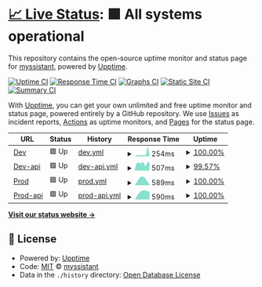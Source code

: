 # [📈 Live Status](https://myssistant.github.io/upptime): <!--live status--> **🟩 All systems operational**

This repository contains the open-source uptime monitor and status page for [myssistant](https://myssistant.github.io/upptime), powered by [Upptime](https://github.com/upptime/upptime).

[![Uptime CI](https://github.com/myssistant/upptime/workflows/Uptime%20CI/badge.svg)](https://github.com/myssistant/upptime/actions?query=workflow%3A%22Uptime+CI%22)
[![Response Time CI](https://github.com/myssistant/upptime/workflows/Response%20Time%20CI/badge.svg)](https://github.com/myssistant/upptime/actions?query=workflow%3A%22Response+Time+CI%22)
[![Graphs CI](https://github.com/myssistant/upptime/workflows/Graphs%20CI/badge.svg)](https://github.com/myssistant/upptime/actions?query=workflow%3A%22Graphs+CI%22)
[![Static Site CI](https://github.com/myssistant/upptime/workflows/Static%20Site%20CI/badge.svg)](https://github.com/myssistant/upptime/actions?query=workflow%3A%22Static+Site+CI%22)
[![Summary CI](https://github.com/myssistant/upptime/workflows/Summary%20CI/badge.svg)](https://github.com/myssistant/upptime/actions?query=workflow%3A%22Summary+CI%22)

With [Upptime](https://upptime.js.org), you can get your own unlimited and free uptime monitor and status page, powered entirely by a GitHub repository. We use [Issues](https://github.com/myssistant/upptime/issues) as incident reports, [Actions](https://github.com/myssistant/upptime/actions) as uptime monitors, and [Pages](https://myssistant.github.io/upptime) for the status page.

<!--start: status pages-->
<!-- This summary is generated by Upptime (https://github.com/upptime/upptime) -->
<!-- Do not edit this manually, your changes will be overwritten -->
<!-- prettier-ignore -->
| URL | Status | History | Response Time | Uptime |
| --- | ------ | ------- | ------------- | ------ |
| <img alt="" src="https://spaces.myssistant.cloud/sites/favicon-32x32.png" height="13"> [Dev](https://dev.myssistant.com) | 🟩 Up | [dev.yml](https://github.com/myssistant/upptime/commits/HEAD/history/dev.yml) | <details><summary><img alt="Response time graph" src="./graphs/dev/response-time-week.png" height="20"> 254ms</summary><br><a href="https://myssistant.github.io/upptime/history/dev"><img alt="Response time 332" src="https://img.shields.io/endpoint?url=https%3A%2F%2Fraw.githubusercontent.com%2Fmyssistant%2Fupptime%2FHEAD%2Fapi%2Fdev%2Fresponse-time.json"></a><br><a href="https://myssistant.github.io/upptime/history/dev"><img alt="24-hour response time 610" src="https://img.shields.io/endpoint?url=https%3A%2F%2Fraw.githubusercontent.com%2Fmyssistant%2Fupptime%2FHEAD%2Fapi%2Fdev%2Fresponse-time-day.json"></a><br><a href="https://myssistant.github.io/upptime/history/dev"><img alt="7-day response time 254" src="https://img.shields.io/endpoint?url=https%3A%2F%2Fraw.githubusercontent.com%2Fmyssistant%2Fupptime%2FHEAD%2Fapi%2Fdev%2Fresponse-time-week.json"></a><br><a href="https://myssistant.github.io/upptime/history/dev"><img alt="30-day response time 332" src="https://img.shields.io/endpoint?url=https%3A%2F%2Fraw.githubusercontent.com%2Fmyssistant%2Fupptime%2FHEAD%2Fapi%2Fdev%2Fresponse-time-month.json"></a><br><a href="https://myssistant.github.io/upptime/history/dev"><img alt="1-year response time 332" src="https://img.shields.io/endpoint?url=https%3A%2F%2Fraw.githubusercontent.com%2Fmyssistant%2Fupptime%2FHEAD%2Fapi%2Fdev%2Fresponse-time-year.json"></a></details> | <details><summary><a href="https://myssistant.github.io/upptime/history/dev">100.00%</a></summary><a href="https://myssistant.github.io/upptime/history/dev"><img alt="All-time uptime 100.00%" src="https://img.shields.io/endpoint?url=https%3A%2F%2Fraw.githubusercontent.com%2Fmyssistant%2Fupptime%2FHEAD%2Fapi%2Fdev%2Fuptime.json"></a><br><a href="https://myssistant.github.io/upptime/history/dev"><img alt="24-hour uptime 100.00%" src="https://img.shields.io/endpoint?url=https%3A%2F%2Fraw.githubusercontent.com%2Fmyssistant%2Fupptime%2FHEAD%2Fapi%2Fdev%2Fuptime-day.json"></a><br><a href="https://myssistant.github.io/upptime/history/dev"><img alt="7-day uptime 100.00%" src="https://img.shields.io/endpoint?url=https%3A%2F%2Fraw.githubusercontent.com%2Fmyssistant%2Fupptime%2FHEAD%2Fapi%2Fdev%2Fuptime-week.json"></a><br><a href="https://myssistant.github.io/upptime/history/dev"><img alt="30-day uptime 100.00%" src="https://img.shields.io/endpoint?url=https%3A%2F%2Fraw.githubusercontent.com%2Fmyssistant%2Fupptime%2FHEAD%2Fapi%2Fdev%2Fuptime-month.json"></a><br><a href="https://myssistant.github.io/upptime/history/dev"><img alt="1-year uptime 100.00%" src="https://img.shields.io/endpoint?url=https%3A%2F%2Fraw.githubusercontent.com%2Fmyssistant%2Fupptime%2FHEAD%2Fapi%2Fdev%2Fuptime-year.json"></a></details>
| <img alt="" src="https://spaces.myssistant.cloud/sites/favicon-32x32.png" height="13"> [Dev-api](https://api-dev.myssistant.com/ping) | 🟩 Up | [dev-api.yml](https://github.com/myssistant/upptime/commits/HEAD/history/dev-api.yml) | <details><summary><img alt="Response time graph" src="./graphs/dev-api/response-time-week.png" height="20"> 507ms</summary><br><a href="https://myssistant.github.io/upptime/history/dev-api"><img alt="Response time 520" src="https://img.shields.io/endpoint?url=https%3A%2F%2Fraw.githubusercontent.com%2Fmyssistant%2Fupptime%2FHEAD%2Fapi%2Fdev-api%2Fresponse-time.json"></a><br><a href="https://myssistant.github.io/upptime/history/dev-api"><img alt="24-hour response time 470" src="https://img.shields.io/endpoint?url=https%3A%2F%2Fraw.githubusercontent.com%2Fmyssistant%2Fupptime%2FHEAD%2Fapi%2Fdev-api%2Fresponse-time-day.json"></a><br><a href="https://myssistant.github.io/upptime/history/dev-api"><img alt="7-day response time 507" src="https://img.shields.io/endpoint?url=https%3A%2F%2Fraw.githubusercontent.com%2Fmyssistant%2Fupptime%2FHEAD%2Fapi%2Fdev-api%2Fresponse-time-week.json"></a><br><a href="https://myssistant.github.io/upptime/history/dev-api"><img alt="30-day response time 520" src="https://img.shields.io/endpoint?url=https%3A%2F%2Fraw.githubusercontent.com%2Fmyssistant%2Fupptime%2FHEAD%2Fapi%2Fdev-api%2Fresponse-time-month.json"></a><br><a href="https://myssistant.github.io/upptime/history/dev-api"><img alt="1-year response time 520" src="https://img.shields.io/endpoint?url=https%3A%2F%2Fraw.githubusercontent.com%2Fmyssistant%2Fupptime%2FHEAD%2Fapi%2Fdev-api%2Fresponse-time-year.json"></a></details> | <details><summary><a href="https://myssistant.github.io/upptime/history/dev-api">99.57%</a></summary><a href="https://myssistant.github.io/upptime/history/dev-api"><img alt="All-time uptime 99.62%" src="https://img.shields.io/endpoint?url=https%3A%2F%2Fraw.githubusercontent.com%2Fmyssistant%2Fupptime%2FHEAD%2Fapi%2Fdev-api%2Fuptime.json"></a><br><a href="https://myssistant.github.io/upptime/history/dev-api"><img alt="24-hour uptime 96.96%" src="https://img.shields.io/endpoint?url=https%3A%2F%2Fraw.githubusercontent.com%2Fmyssistant%2Fupptime%2FHEAD%2Fapi%2Fdev-api%2Fuptime-day.json"></a><br><a href="https://myssistant.github.io/upptime/history/dev-api"><img alt="7-day uptime 99.57%" src="https://img.shields.io/endpoint?url=https%3A%2F%2Fraw.githubusercontent.com%2Fmyssistant%2Fupptime%2FHEAD%2Fapi%2Fdev-api%2Fuptime-week.json"></a><br><a href="https://myssistant.github.io/upptime/history/dev-api"><img alt="30-day uptime 99.62%" src="https://img.shields.io/endpoint?url=https%3A%2F%2Fraw.githubusercontent.com%2Fmyssistant%2Fupptime%2FHEAD%2Fapi%2Fdev-api%2Fuptime-month.json"></a><br><a href="https://myssistant.github.io/upptime/history/dev-api"><img alt="1-year uptime 99.62%" src="https://img.shields.io/endpoint?url=https%3A%2F%2Fraw.githubusercontent.com%2Fmyssistant%2Fupptime%2FHEAD%2Fapi%2Fdev-api%2Fuptime-year.json"></a></details>
| <img alt="" src="https://spaces.myssistant.cloud/sites/favicon-32x32.png" height="13"> [Prod](https://myssistant.com) | 🟩 Up | [prod.yml](https://github.com/myssistant/upptime/commits/HEAD/history/prod.yml) | <details><summary><img alt="Response time graph" src="./graphs/prod/response-time-week.png" height="20"> 589ms</summary><br><a href="https://myssistant.github.io/upptime/history/prod"><img alt="Response time 589" src="https://img.shields.io/endpoint?url=https%3A%2F%2Fraw.githubusercontent.com%2Fmyssistant%2Fupptime%2FHEAD%2Fapi%2Fprod%2Fresponse-time.json"></a><br><a href="https://myssistant.github.io/upptime/history/prod"><img alt="24-hour response time 589" src="https://img.shields.io/endpoint?url=https%3A%2F%2Fraw.githubusercontent.com%2Fmyssistant%2Fupptime%2FHEAD%2Fapi%2Fprod%2Fresponse-time-day.json"></a><br><a href="https://myssistant.github.io/upptime/history/prod"><img alt="7-day response time 589" src="https://img.shields.io/endpoint?url=https%3A%2F%2Fraw.githubusercontent.com%2Fmyssistant%2Fupptime%2FHEAD%2Fapi%2Fprod%2Fresponse-time-week.json"></a><br><a href="https://myssistant.github.io/upptime/history/prod"><img alt="30-day response time 589" src="https://img.shields.io/endpoint?url=https%3A%2F%2Fraw.githubusercontent.com%2Fmyssistant%2Fupptime%2FHEAD%2Fapi%2Fprod%2Fresponse-time-month.json"></a><br><a href="https://myssistant.github.io/upptime/history/prod"><img alt="1-year response time 589" src="https://img.shields.io/endpoint?url=https%3A%2F%2Fraw.githubusercontent.com%2Fmyssistant%2Fupptime%2FHEAD%2Fapi%2Fprod%2Fresponse-time-year.json"></a></details> | <details><summary><a href="https://myssistant.github.io/upptime/history/prod">100.00%</a></summary><a href="https://myssistant.github.io/upptime/history/prod"><img alt="All-time uptime 100.00%" src="https://img.shields.io/endpoint?url=https%3A%2F%2Fraw.githubusercontent.com%2Fmyssistant%2Fupptime%2FHEAD%2Fapi%2Fprod%2Fuptime.json"></a><br><a href="https://myssistant.github.io/upptime/history/prod"><img alt="24-hour uptime 100.00%" src="https://img.shields.io/endpoint?url=https%3A%2F%2Fraw.githubusercontent.com%2Fmyssistant%2Fupptime%2FHEAD%2Fapi%2Fprod%2Fuptime-day.json"></a><br><a href="https://myssistant.github.io/upptime/history/prod"><img alt="7-day uptime 100.00%" src="https://img.shields.io/endpoint?url=https%3A%2F%2Fraw.githubusercontent.com%2Fmyssistant%2Fupptime%2FHEAD%2Fapi%2Fprod%2Fuptime-week.json"></a><br><a href="https://myssistant.github.io/upptime/history/prod"><img alt="30-day uptime 100.00%" src="https://img.shields.io/endpoint?url=https%3A%2F%2Fraw.githubusercontent.com%2Fmyssistant%2Fupptime%2FHEAD%2Fapi%2Fprod%2Fuptime-month.json"></a><br><a href="https://myssistant.github.io/upptime/history/prod"><img alt="1-year uptime 100.00%" src="https://img.shields.io/endpoint?url=https%3A%2F%2Fraw.githubusercontent.com%2Fmyssistant%2Fupptime%2FHEAD%2Fapi%2Fprod%2Fuptime-year.json"></a></details>
| <img alt="" src="https://spaces.myssistant.cloud/sites/favicon-32x32.png" height="13"> [Prod-api](https://api.myssistant.com/ping) | 🟩 Up | [prod-api.yml](https://github.com/myssistant/upptime/commits/HEAD/history/prod-api.yml) | <details><summary><img alt="Response time graph" src="./graphs/prod-api/response-time-week.png" height="20"> 590ms</summary><br><a href="https://myssistant.github.io/upptime/history/prod-api"><img alt="Response time 590" src="https://img.shields.io/endpoint?url=https%3A%2F%2Fraw.githubusercontent.com%2Fmyssistant%2Fupptime%2FHEAD%2Fapi%2Fprod-api%2Fresponse-time.json"></a><br><a href="https://myssistant.github.io/upptime/history/prod-api"><img alt="24-hour response time 590" src="https://img.shields.io/endpoint?url=https%3A%2F%2Fraw.githubusercontent.com%2Fmyssistant%2Fupptime%2FHEAD%2Fapi%2Fprod-api%2Fresponse-time-day.json"></a><br><a href="https://myssistant.github.io/upptime/history/prod-api"><img alt="7-day response time 590" src="https://img.shields.io/endpoint?url=https%3A%2F%2Fraw.githubusercontent.com%2Fmyssistant%2Fupptime%2FHEAD%2Fapi%2Fprod-api%2Fresponse-time-week.json"></a><br><a href="https://myssistant.github.io/upptime/history/prod-api"><img alt="30-day response time 590" src="https://img.shields.io/endpoint?url=https%3A%2F%2Fraw.githubusercontent.com%2Fmyssistant%2Fupptime%2FHEAD%2Fapi%2Fprod-api%2Fresponse-time-month.json"></a><br><a href="https://myssistant.github.io/upptime/history/prod-api"><img alt="1-year response time 590" src="https://img.shields.io/endpoint?url=https%3A%2F%2Fraw.githubusercontent.com%2Fmyssistant%2Fupptime%2FHEAD%2Fapi%2Fprod-api%2Fresponse-time-year.json"></a></details> | <details><summary><a href="https://myssistant.github.io/upptime/history/prod-api">100.00%</a></summary><a href="https://myssistant.github.io/upptime/history/prod-api"><img alt="All-time uptime 100.00%" src="https://img.shields.io/endpoint?url=https%3A%2F%2Fraw.githubusercontent.com%2Fmyssistant%2Fupptime%2FHEAD%2Fapi%2Fprod-api%2Fuptime.json"></a><br><a href="https://myssistant.github.io/upptime/history/prod-api"><img alt="24-hour uptime 100.00%" src="https://img.shields.io/endpoint?url=https%3A%2F%2Fraw.githubusercontent.com%2Fmyssistant%2Fupptime%2FHEAD%2Fapi%2Fprod-api%2Fuptime-day.json"></a><br><a href="https://myssistant.github.io/upptime/history/prod-api"><img alt="7-day uptime 100.00%" src="https://img.shields.io/endpoint?url=https%3A%2F%2Fraw.githubusercontent.com%2Fmyssistant%2Fupptime%2FHEAD%2Fapi%2Fprod-api%2Fuptime-week.json"></a><br><a href="https://myssistant.github.io/upptime/history/prod-api"><img alt="30-day uptime 100.00%" src="https://img.shields.io/endpoint?url=https%3A%2F%2Fraw.githubusercontent.com%2Fmyssistant%2Fupptime%2FHEAD%2Fapi%2Fprod-api%2Fuptime-month.json"></a><br><a href="https://myssistant.github.io/upptime/history/prod-api"><img alt="1-year uptime 100.00%" src="https://img.shields.io/endpoint?url=https%3A%2F%2Fraw.githubusercontent.com%2Fmyssistant%2Fupptime%2FHEAD%2Fapi%2Fprod-api%2Fuptime-year.json"></a></details>

<!--end: status pages-->

[**Visit our status website →**](https://myssistant.github.io/upptime)

## 📄 License

- Powered by: [Upptime](https://github.com/upptime/upptime)
- Code: [MIT](./LICENSE) © [myssistant](https://myssistant.github.io/upptime)
- Data in the `./history` directory: [Open Database License](https://opendatacommons.org/licenses/odbl/1-0/)
